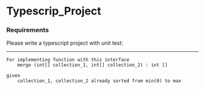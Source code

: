 # Typescrip_Project

### Requirements

Please write a typescript project with unit test:

---
```
For implementing function with this interface
    merge (int[] collection_1, int[] collection_2) : int []

given
    collection_1, collection_2 already sorted from min(0) to max
```
